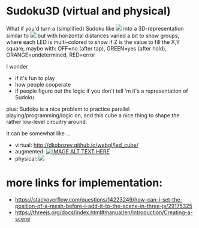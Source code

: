 # Sudoku3D (virtual and physical)

What if you'd turn a (simplified) Sudoku like
<img src="https://i.pinimg.com/736x/29/3d/8d/293d8d80dd44ca8d8f4acc24639d0e40--sudoku-kinder-sudoku-for-kids.jpg">
into a 3D-representation similar to
<img src="https://repository-images.githubusercontent.com/55097385/2ffa4f80-5398-11eb-9f54-8e6aaa2a3aa3">
but with horizontal distances varied a bit to show groups, where each LED is multi-colored to show if Z is the value to fill the X,Y square, maybe with: OFF=no (after tap), GREEN=yes (after hold), ORANGE=undetermined, RED=error

I wonder
- if it's fun to play
- how people cooperate
- if people figure out the logic if you don't tell 'm it's a representation of Sudoku

plus: Sudoku is a nice problem to practice parallel playing/programming/logic on, and this cube a nice thing to shape the rather low-level circuitry around.

It can be somewhat like ...
- virtual: http://dkobozev.github.io/webgl/led_cube/
- augmented: [![IMAGE ALT TEXT HERE](https://img.youtube.com/vi/ZI6oJJFgACM/0.jpg)](https://www.youtube.com/watch?v=ZI6oJJFgACM)
- physical: <img src="https://www.playgroundworld.co.za/wp-content/uploads/2019/10/1.8-CLIMBING-CUBE-1.jpg">

more links for implementation:
=========================
- https://stackoverflow.com/questions/14223249/how-can-i-set-the-position-of-a-mesh-before-i-add-it-to-the-scene-in-three-js/29175325
- https://threejs.org/docs/index.html#manual/en/introduction/Creating-a-scene
